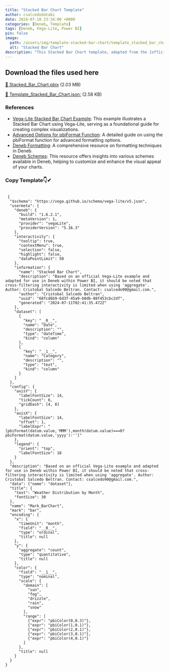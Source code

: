 ```yaml
---
title: "Stacked Bar Chart Template"
author: csalcedodatabi
date: 2024-07-10 23:34:00 +0800
categories: [Deneb, Template]
tags: [Deneb, Vega-Lite, Power BI]
pin: false
image:
  path: /assets/img/template-stacked-bar-chart/template_stacked_bar_chart.PNG
  alt: "Stacked Bar Chart"
description: "This Stacked Bar Chart template, adapted from the [official Vega-Lite example](https://vega.github.io/vega-lite/examples/stacked_bar_weather.html) and has been adapted for Deneb in Power BI. Note that cross-filtering interactivity is not possible due to the use of the 'timeUnit' function."
---
```



## Download the files used here

[🔽 Stacked_Bar_Chart.pbix](https://github.com/CSalcedoDataBI/PowerBI-Deneb/raw/main/Stacked_Bar_Chart/Files/Stacked_Bar_Chart.pbix) (2.03 MB)

[🔽 Template_Stacked_Bar_Chart.json:](https://github.com/CSalcedoDataBI/PowerBI-Deneb/blob/26fb15e8420d266b872aafb4c26dc2fd7023a6c0/Stacked_Bar_Chart/Files/template_stacked_bar_chart.json) (2.58 KB)

### References

- [Vega-Lite Stacked Bar Chart Example](https://vega.github.io/vega-lite/examples/stacked_bar_weather.html): This example illustrates a Stacked Bar Chart using Vega-Lite, serving as a foundational guide for creating complex visualizations.
- [Advanced Options for pbiFormat Function](https://csalcedodatabi.github.io/posts/pbiformat-function-advanced-options/): A detailed guide on using the pbiFormat function for advanced formatting options.
- [Deneb Formatting](https://deneb-viz.github.io/formatting): A comprehensive resource on formatting techniques in Deneb.
- [Deneb Schemes](https://deneb-viz.github.io/schemes): This resource offers insights into various schemes available in Deneb, helping to customize and enhance the visual appeal of your charts.

### Copy Template👇✔

<pre class="highlight"><code>
 {
  "$schema": "https://vega.github.io/schema/vega-lite/v5.json",
  "usermeta": {
    "deneb": {
      "build": "1.6.2.1",
      "metaVersion": 1,
      "provider": "vegaLite",
      "providerVersion": "5.16.3"
    },
    "interactivity": {
      "tooltip": true,
      "contextMenu": true,
      "selection": false,
      "highlight": false,
      "dataPointLimit": 50
    },
    "information": {
      "name": "Stacked Bar Chart",
      "description": "Based on an official Vega-Lite example and adapted for use in Deneb within Power BI, it should be noted that cross-filtering interactivity is limited when using 'aggregate'. Author: Cristobal Salcedo Beltran. Contact: csalcedo90@gmail.com.",
      "author": "Cristobal Salcedo Beltran",
      "uuid": "68fcd6b9-6d3f-45a9-b0db-88f453cbc2df",
      "generated": "2024-07-11T02:41:35.472Z"
    },
    "dataset": [
      {
        "key": "__0__",
        "name": "Date",
        "description": "",
        "type": "dateTime",
        "kind": "column"
      },
      {
        "key": "__1__",
        "name": "Category",
        "description": "",
        "type": "text",
        "kind": "column"
      }
    ]
  },
  "config": {
    "axisY": {
      "labelFontSize": 14,
      "tickCount": 6,
      "gridDash": [4, 8]
    },
    "axisX": {
      "labelFontSize": 14,
      "offset": 1,
      "labelExpr": "[pbiFormat(datum.value,'MMM'),month(datum.value)===0? pbiFormat(datum.value,'yyyy'):'']"
    },
    "legend": {
      "orient": "top",
      "labelFontSize": 18
    }
  },
  "description": "Based on an official Vega-Lite example and adapted for use in Deneb within Power BI, it should be noted that cross-filtering interactivity is limited when using 'aggregate'. Author: Cristobal Salcedo Beltran. Contact: csalcedo90@gmail.com.",
  "data": {"name": "dataset"},
  "title": {
    "text": "Weather Distribution by Month",
    "fontSize": 30
  },
  "name": "Mark_BarChart",
  "mark": "bar",
  "encoding": {
    "x": {
      "timeUnit": "month",
      "field": "__0__",
      "type": "ordinal",
      "title": null
    },
    "y": {
      "aggregate": "count",
      "type": "quantitative",
      "title": null
    },
    "color": {
      "field": "__1__",
      "type": "nominal",
      "scale": {
        "domain": [
          "sun",
          "fog",
          "drizzle",
          "rain",
          "snow"
        ],
        "range": [
          {"expr": "pbiColor(0,0.3)"},
          {"expr": "pbiColor(1,0.1)"},
          {"expr": "pbiColor(2,0.1)"},
          {"expr": "pbiColor(3,0.1)"},
          {"expr": "pbiColor(4,0.1)"}
        ]
      },
      "title": null
    }
  }
}
</code></pre>
